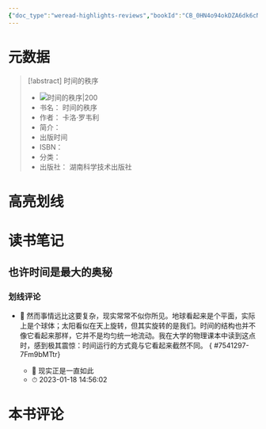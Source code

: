 ```yaml
---
{"doc_type":"weread-highlights-reviews","bookId":"CB_0HN4o94okDZA6dk6cNF4sCdB","author":"卡洛·罗韦利","cover":"https://res.weread.qq.com/wrepub/CB_0HN4o94okDZA6dk6cNF4sCdB_parsecover","reviewCount":1,"noteCount":0,"isbn":null,"category":null,"lastReadDate":"2023-01-18","dg-publish":true,"permalink":"/00inbox/weread/时间的秩序-卡洛·罗韦利/","dgPassFrontmatter":true,"noteIcon":""}
---
```


# 元数据
> [!abstract] 时间的秩序
> - ![ 时间的秩序|200](https://res.weread.qq.com/wrepub/CB_0HN4o94okDZA6dk6cNF4sCdB_parsecover)
> - 书名： 时间的秩序
> - 作者： 卡洛·罗韦利
> - 简介： 
> - 出版时间 
> - ISBN： 
> - 分类： 
> - 出版社： 湖南科学技术出版社

# 高亮划线

# 读书笔记

## 也许时间是最大的奥秘

### 划线评论
- 📌 然而事情远比这要复杂，现实常常不似你所见。地球看起来是个平面，实际上是个球体；太阳看似在天上旋转，但其实旋转的是我们。时间的结构也并不像它看起来那样，它并不是均匀统一地流动。我在大学的物理课本中读到这点时，感到极其震惊：时间运行的方式竟与它看起来截然不同。 
{ #7541297-7Fm9bMTtr}

    - 💭 现实正是一直如此
    - ⏱ 2023-01-18 14:56:02
   
# 本书评论
